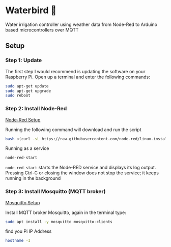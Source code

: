 # Waterbird 🦩

Water irrigation controller using weather data from Node-Red to Arduino based microcontrollers over MQTT






## Setup

### Step 1: Update

The first step I would recommend is updating the software on your Raspberry Pi. Open up a terminal and enter the following commands:

~~~bash
sudo apt-get update
sudo apt-get upgrade
sudo reboot
~~~



### Step 2: Install Node-Red

[Node-Red Setup](https://nodered.org/docs/getting-started/raspberrypi)

Running the following command will download and run the script
~~~bash
bash <(curl -sL https://raw.githubusercontent.com/node-red/linux-installers/master/deb/update-nodejs-and-nodered)
~~~

Running as a service
~~~bash
node-red-start
~~~
`node-red-start` starts the Node-RED service and displays its log output. Pressing Ctrl-C or closing the window does not stop the service; it keeps running in the background



### Step 3: Install Mosquitto (MQTT broker)

[Mosquitto Setup](https://learn.adafruit.com/diy-esp8266-home-security-with-lua-and-mqtt/configuring-mqtt-on-the-raspberry-pi)

Install MQTT broker Mosquitto, again in the terminal type:
~~~bash
sudo apt install -y mosquitto mosquitto-clients
~~~


find you Pi IP Address
~~~bash
hostname -I
~~~



